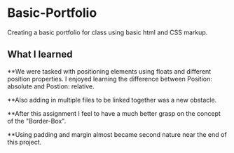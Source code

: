 # Basic-Portfolio
Creating a basic portfolio for class using basic html and CSS markup. 

## What I learned

**We were tasked with positioning elements using floats and different position properties.
I enjoyed learning the difference between Position: absolute and Postion: relative. 

**Also adding in multiple files to be linked together was a new obstacle. 

**After this assignment I feel to have a much better grasp on the concept of the "Border-Box". 

**Using padding and margin almost became second nature near the end of this project.

